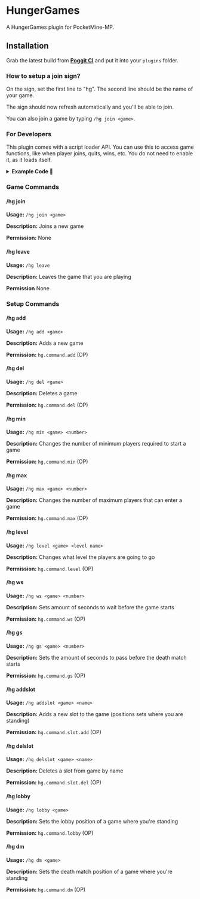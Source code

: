 # HungerGames

A HungerGames plugin for PocketMine-MP.

## Installation

Grab the latest build from **[Poggit CI](https://poggit.pmmp.io/ci/IceCruelStuff/HungerGames-1)** and put it into your `plugins` folder.

### How to setup a join sign?

On the sign, set the first line to "hg". The second line should be the name of your game.

The sign should now refresh automatically and you'll be able to join.

You can also join a game by typing `/hg join <game>`.

### For Developers

This plugin comes with a script loader API. You can use this to access game functions, like when player joins, quits, wins, etc. You do not need to enable it, as it loads itself.

<details>
<summary><strong>Example Code 📖</strong></summary>

```php
<?php

use hungergames\api\scripts\HGAPIScript;

class ExampleScript extends HGAPIScript {

    public function __construct() {
        parent::__construct("Script name", "Versions here", "Author");
    }

    public function onLoad() {
        $this->sendConsoleMessage("Test script loaded!");
    }
}

// functions from this script

/**
 * Creates script config
 *
 * @param $name
 * @param array $values
 * @return Config
 */
public function createConfig($name, array $values);

/**
 * Gets script config
 *
 * @return Config
 */
public function getConfig();

/**
 * Gets the name of the script
 *
 * @return string
 */
public function getName();

/**
 * Gets the name of the script
 *
 * @return string
 */
public function getVersion();

/**
 * Gets the author of the script
 *
 * @return string
 */
public function getAuthor();

/**
 * Disables script
 */
public function setDisabled();

/**
 * Enables script
 */
public function setEnabled();

/**
 * Returns whether script is enabled or not
 *
 * @return bool
 */
public function isEnabled();

/**
 * Sends console message
 *
 * @param $message
 */
public function sendConsoleMessage($message);

/**
 * Called when script is loaded
 */
public function onLoad() : void {
    // code
}

/**
 * Called when player joins game
 *
 * @param Player $player
 * @param HungerGames $game
 */
public function onPlayerJoinGame(Player $player, HungerGames $game) {
    // code
}

/**
 * Called when player quits game
 *
 * @param Player $player
 * @param HungerGames $game
 */
public function onPlayerQuitGame(Player $player, HungerGames $game) {
    // code
}

/**
 * Called when players wins a game
 *
 * @param Player $player
 * @param HungerGames $game
 */
public function onPlayerWinGame(Player $player, HungerGames $game) {
    // code
}

/**
 * Called when players lose a game
 *
 * @param Player $player
 * @param HungerGames $game
 */
public function onPlayerLoseGame(Player $player, HungerGames $game) {
    // code
}

/**
 * Called when player fails to join full game
 *
 * @param Player $player
 * @param HungerGames $game
 */
public function gameIsFull(Player $player, HungerGames $game) {
    // code
}

/**
 * Called when player is waiting for players
 *
 * @param array $players
 * @param HungerGames $game
 */
public function whileWaitingForPlayers(array $players, HungerGames $game) {
    // code
}

/**
 * Called when player is waiting for players
 *
 * @param array $players
 * @param HungerGames $game
 */
public function whileWaitingToStart(array $players, HungerGames $game) {
    // code
}

/**
 * Called when game starts
 *
 * @param array $players
 * @param HungerGames $game
 */
public function onGameStart(array $players, HungerGames $game) {
    // code
}

/**
 * Called when death match starts
 *
 * @param array $players
 * @param HungerGames $game
 */
public function onDeathMatchStart(array $players, HungerGames $game) {
    // code
}
```
</details>

### Game Commands

#### /hg join
**Usage:** `/hg join <game>`

**Description:** Joins a new game

**Permission:** None

#### /hg leave
**Usage:** `/hg leave`

**Description:** Leaves the game that you are playing

**Permission** None

### Setup Commands

#### /hg add
**Usage:** `/hg add <game>`

**Description:** Adds a new game

**Permission:** `hg.command.add` (OP)

#### /hg del
**Usage:** `/hg del <game>`

**Description:** Deletes a game

**Permission:** `hg.command.del` (OP)

#### /hg min
**Usage:** `/hg min <game> <number>`

**Description:** Changes the number of minimum players required to start a game

**Permission:** `hg.command.min` (OP)

#### /hg max
**Usage:** `/hg max <game> <number>`

**Description:** Changes the number of maximum players that can enter a game

**Permission:** `hg.command.max` (OP)

#### /hg level
**Usage:** `/hg level <game> <level name>`

**Description:** Changes what level the players are going to go

**Permission:** `hg.command.level` (OP)

#### /hg ws
**Usage:** `/hg ws <game> <number>`

**Description:** Sets amount of seconds to wait before the game starts

**Permission:** `hg.command.ws` (OP)

#### /hg gs
**Usage:** `/hg gs <game> <number>`

**Description:** Sets the amount of seconds to pass before the death match starts

**Permission:** `hg.command.gs` (OP)

#### /hg addslot
**Usage:** `/hg addslot <game> <name>`

**Description:** Adds a new slot to the game (positions sets where you are standing)

**Permission:** `hg.command.slot.add` (OP)

#### /hg delslot
**Usage:** `/hg delslot <game> <name>`

**Description:** Deletes a slot from game by name

**Permission:** `hg.command.slot.del` (OP)

#### /hg lobby
**Usage:** `/hg lobby <game>`

**Description:** Sets the lobby position of a game where you're standing

**Permission:** `hg.command.lobby` (OP)

#### /hg dm
**Usage:** `/hg dm <game>`

**Description:** Sets the death match position of a game where you're standing

**Permission:** `hg.command.dm` (OP)
